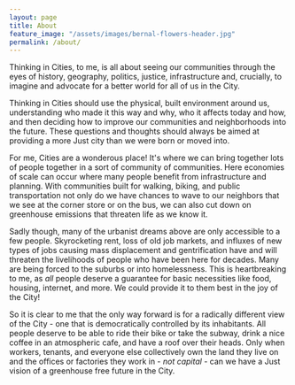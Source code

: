 ```yaml
---
layout: page
title: About
feature_image: "/assets/images/bernal-flowers-header.jpg"
permalink: /about/
---
```


Thinking in Cities, to me, is all about seeing our communities through the eyes of history, geography, politics, justice, infrastructure and, crucially, to imagine and advocate for a better world for all of us in the City.

Thinking in Cities should use the physical, built environment around us, understanding who made it this way and why, who it affects today and how, and then deciding how to improve our communities and neighborhoods into the future. These questions and thoughts should always be aimed at providing a more Just city than we were born or moved into.

For me, Cities are a wonderous place! It's where we can bring together lots of people together in a sort of community of communities. Here economies of scale can occur where many people benefit from infrastructure and planning. With communities built for walking, biking, and public transportation not only do we have chances to wave to our neighbors that we see at the corner store or on the bus, we can also cut down on greenhouse emissions that threaten life as we know it.

Sadly though, many of the urbanist dreams above are only accessible to a few people. Skyrocketing rent, loss of old job markets, and influxes of new types of jobs causing mass displacement and gentrification have and will threaten the livelihoods of people who have been here for decades. Many are being forced to the suburbs or into homelessness. This is heartbreaking to me, as *all* people deserve a guarantee for basic necessities like food, housing, internet, and more. We could provide it to them best in the joy of the City!

So it is clear to me that the only way forward is for a radically different view of the City - one that is democratically controlled by its inhabitants. All people deserve to be able to ride their bike or take the subway, drink a nice coffee in an atmospheric cafe, and have a roof over their heads. Only when workers, tenants, and everyone else collectively own the land they live on and the offices or factories they work in - *not capital* - can we have a Just vision of a greenhouse free future in the City.

